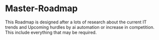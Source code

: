 # Master-Roadmap
This Roadmap is designed after a lots of research about the current IT trends and Upcoming hurdles by ai automation or increase in competition. This include everything that may be required.
